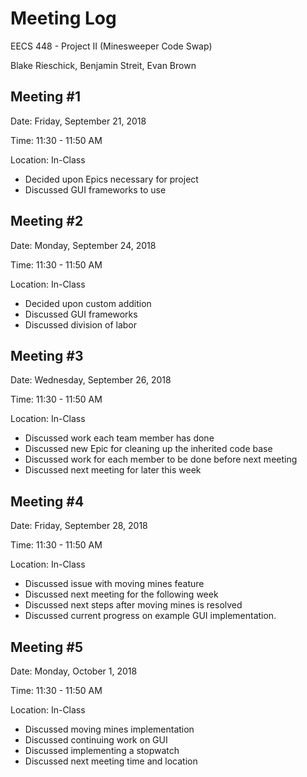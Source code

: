 # Meeting Log
EECS 448 - Project II (Minesweeper Code Swap)

Blake Rieschick, Benjamin Streit, Evan Brown

## Meeting \#1
Date: Friday, September 21, 2018

Time: 11:30 - 11:50 AM

Location: In-Class

  * Decided upon Epics necessary for project
  * Discussed GUI frameworks to use

## Meeting \#2
Date: Monday, September 24, 2018

Time: 11:30 - 11:50 AM

Location: In-Class

  * Decided upon custom addition
  * Discussed GUI frameworks
  * Discussed division of labor

## Meeting \#3
Date: Wednesday, September 26, 2018

Time: 11:30 - 11:50 AM

Location: In-Class

  * Discussed work each team member has done
  * Discussed new Epic for cleaning up the inherited code base
  * Discussed work for each member to be done before next meeting
  * Discussed next meeting for later this week

## Meeting \#4
Date: Friday, September 28, 2018

Time: 11:30 - 11:50 AM

Location: In-Class

  * Discussed issue with moving mines feature
  * Discussed next meeting for the following week
  * Discussed next steps after moving mines is resolved
  * Discussed current progress on example GUI implementation.

## Meeting \#5
Date: Monday, October 1, 2018

Time: 11:30 - 11:50 AM

Location: In-Class

  * Discussed moving mines implementation
  * Discussed continuing work on GUI
  * Discussed implementing a stopwatch
  * Discussed next meeting time and location

